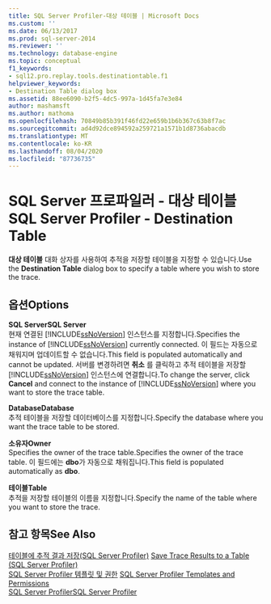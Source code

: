 ```yaml
---
title: SQL Server Profiler-대상 테이블 | Microsoft Docs
ms.custom: ''
ms.date: 06/13/2017
ms.prod: sql-server-2014
ms.reviewer: ''
ms.technology: database-engine
ms.topic: conceptual
f1_keywords:
- sql12.pro.replay.tools.destinationtable.f1
helpviewer_keywords:
- Destination Table dialog box
ms.assetid: 88ee6090-b2f5-4dc5-997a-1d45fa7e3e84
author: mashamsft
ms.author: mathoma
ms.openlocfilehash: 70849b85b391f46fd22e659b1b6b367c63b8f7ac
ms.sourcegitcommit: ad4d92dce894592a259721a1571b1d8736abacdb
ms.translationtype: MT
ms.contentlocale: ko-KR
ms.lasthandoff: 08/04/2020
ms.locfileid: "87736735"
---
```

# <a name="sql-server-profiler---destination-table"></a><span data-ttu-id="d8cb1-102">SQL Server 프로파일러 - 대상 테이블</span><span class="sxs-lookup"><span data-stu-id="d8cb1-102">SQL Server Profiler - Destination Table</span></span>
  <span data-ttu-id="d8cb1-103">**대상 테이블** 대화 상자를 사용하여 추적을 저장할 테이블을 지정할 수 있습니다.</span><span class="sxs-lookup"><span data-stu-id="d8cb1-103">Use the **Destination Table** dialog box to specify a table where you wish to store the trace.</span></span>  
  
## <a name="options"></a><span data-ttu-id="d8cb1-104">옵션</span><span class="sxs-lookup"><span data-stu-id="d8cb1-104">Options</span></span>  
 <span data-ttu-id="d8cb1-105">**SQL Server**</span><span class="sxs-lookup"><span data-stu-id="d8cb1-105">**SQL Server**</span></span>  
 <span data-ttu-id="d8cb1-106">현재 연결된 [!INCLUDE[ssNoVersion](../includes/ssnoversion-md.md)] 인스턴스를 지정합니다.</span><span class="sxs-lookup"><span data-stu-id="d8cb1-106">Specifies the instance of [!INCLUDE[ssNoVersion](../includes/ssnoversion-md.md)] currently connected.</span></span> <span data-ttu-id="d8cb1-107">이 필드는 자동으로 채워지며 업데이트할 수 없습니다.</span><span class="sxs-lookup"><span data-stu-id="d8cb1-107">This field is populated automatically and cannot be updated.</span></span> <span data-ttu-id="d8cb1-108">서버를 변경하려면 **취소** 를 클릭하고 추적 테이블을 저장할 [!INCLUDE[ssNoVersion](../includes/ssnoversion-md.md)] 인스턴스에 연결합니다.</span><span class="sxs-lookup"><span data-stu-id="d8cb1-108">To change the server, click **Cancel** and connect to the instance of [!INCLUDE[ssNoVersion](../includes/ssnoversion-md.md)] where you want to store the trace table.</span></span>  
  
 <span data-ttu-id="d8cb1-109">**Database**</span><span class="sxs-lookup"><span data-stu-id="d8cb1-109">**Database**</span></span>  
 <span data-ttu-id="d8cb1-110">추적 테이블을 저장할 데이터베이스를 지정합니다.</span><span class="sxs-lookup"><span data-stu-id="d8cb1-110">Specify the database where you want the trace table to be stored.</span></span>  
  
 <span data-ttu-id="d8cb1-111">**소유자**</span><span class="sxs-lookup"><span data-stu-id="d8cb1-111">**Owner**</span></span>  
 <span data-ttu-id="d8cb1-112">Specifies the owner of the trace table.</span><span class="sxs-lookup"><span data-stu-id="d8cb1-112">Specifies the owner of the trace table.</span></span> <span data-ttu-id="d8cb1-113">이 필드에는 **dbo**가 자동으로 채워집니다.</span><span class="sxs-lookup"><span data-stu-id="d8cb1-113">This field is populated automatically as **dbo**.</span></span>  
  
 <span data-ttu-id="d8cb1-114">**테이블**</span><span class="sxs-lookup"><span data-stu-id="d8cb1-114">**Table**</span></span>  
 <span data-ttu-id="d8cb1-115">추적을 저장할 테이블의 이름을 지정합니다.</span><span class="sxs-lookup"><span data-stu-id="d8cb1-115">Specify the name of the table where you want to store the trace.</span></span>  
  
## <a name="see-also"></a><span data-ttu-id="d8cb1-116">참고 항목</span><span class="sxs-lookup"><span data-stu-id="d8cb1-116">See Also</span></span>  
 <span data-ttu-id="d8cb1-117">[테이블에 추적 결과 저장&#40;SQL Server Profiler&#41;](../tools/sql-server-profiler/save-trace-results-to-a-table-sql-server-profiler.md) </span><span class="sxs-lookup"><span data-stu-id="d8cb1-117">[Save Trace Results to a Table &#40;SQL Server Profiler&#41;](../tools/sql-server-profiler/save-trace-results-to-a-table-sql-server-profiler.md) </span></span>  
 <span data-ttu-id="d8cb1-118">[SQL Server Profiler 템플릿 및 권한](../tools/sql-server-profiler/sql-server-profiler-templates-and-permissions.md) </span><span class="sxs-lookup"><span data-stu-id="d8cb1-118">[SQL Server Profiler Templates and Permissions](../tools/sql-server-profiler/sql-server-profiler-templates-and-permissions.md) </span></span>  
 [<span data-ttu-id="d8cb1-119">SQL Server Profiler</span><span class="sxs-lookup"><span data-stu-id="d8cb1-119">SQL Server Profiler</span></span>](../tools/sql-server-profiler/sql-server-profiler.md)  
  
  
